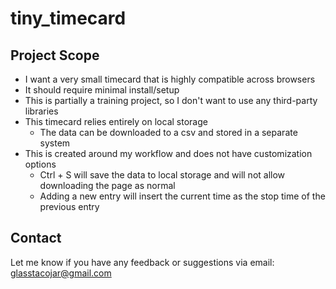 # tiny_timecard

## Project Scope
- I want a very small timecard that is highly compatible across browsers
- It should require minimal install/setup
- This is partially a training project, so I don't want to use any third-party libraries
- This timecard relies entirely on local storage
  - The data can be downloaded to a csv and stored in a separate system
- This is created around my workflow and does not have customization options
  - Ctrl + S will save the data to local storage and will not allow downloading the page as normal
  - Adding a new entry will insert the current time as the stop time of the previous entry

## Contact
Let me know if you have any feedback or suggestions via email: glasstacojar@gmail.com
